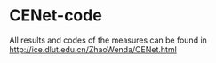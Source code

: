 # CENet-code

All results and codes of the measures can be found in  http://ice.dlut.edu.cn/ZhaoWenda/CENet.html
